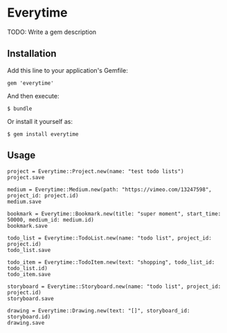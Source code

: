 # Everytime

TODO: Write a gem description

## Installation

Add this line to your application's Gemfile:

    gem 'everytime'

And then execute:

    $ bundle

Or install it yourself as:

    $ gem install everytime

## Usage

	project = Everytime::Project.new(name: "test todo lists")
	project.save

	medium = Everytime::Medium.new(path: "https://vimeo.com/13247598", project_id: project.id)
	medium.save

	bookmark = Everytime::Bookmark.new(title: "super moment", start_time: 50000, medium_id: medium.id)
	bookmark.save

	todo_list = Everytime::TodoList.new(name: "todo list", project_id: project.id)
	todo_list.save

	todo_item = Everytime::TodoItem.new(text: "shopping", todo_list_id: todo_list.id)
	todo_item.save

	storyboard = Everytime::Storyboard.new(name: "todo list", project_id: project.id)
	storyboard.save

	drawing = Everytime::Drawing.new(text: "[]", storyboard_id: storyboard.id)
	drawing.save

